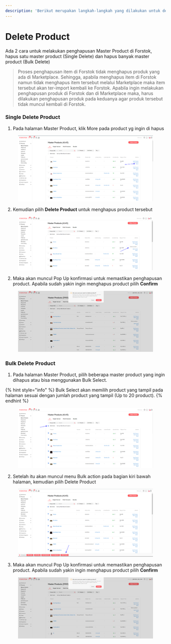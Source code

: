 ```yaml
---
description: 'Berikut merupakan langkah-langkah yang dilakukan untuk delete product :'
---
```


# Delete Product

Ada 2 cara untuk melakukan penghapusan Master Product di Forstok, hapus satu master product (Single Delete) dan hapus banyak master product (Bulk Delete)

> Proses penghapusan item di Forstok tidak menghapus produk yang ada di Marketplace. Sehingga, apabila menghapus item di Forstok namun tidak menghapus item tersebut melalui Marketplace maka item tersebut akan ter-import kembali ke Forstok. Apabila ingin melakukan penghapusan produk di Forstok dan di Marketplace maka, harus dilakukan penghapusan produk pada keduanya agar produk tersebut tidak muncul kembali di Forstok.

### Single Delete Product

1. Pada halaman Master Product, klik More pada product yg ingin di hapus

<figure><img src="../../../.gitbook/assets/image (2) (4) (1).png" alt=""><figcaption></figcaption></figure>

2. Kemudian pilih **Delete Product** untuk menghapus product tersebut

<figure><img src="../../../.gitbook/assets/image (5) (1) (4).png" alt=""><figcaption></figcaption></figure>

2. Maka akan muncul Pop Up konfirmasi untuk memastikan penghapusan product. Apabila sudah yakin ingin menghapus product pilih **Confirm**

<figure><img src="../../../.gitbook/assets/image (2) (1) (2).png" alt=""><figcaption></figcaption></figure>

### Bulk Delete Product

1. Pada halaman Master Product, pilih beberapa master product yang ingin dihapus atau bisa menggunakan Bulk Select.

{% hint style="info" %}
Bulk Select akan memilih product yang tampil pada halaman sesuai dengan jumlah product yang tampil (Up to 20 product).
{% endhint %}

<figure><img src="../../../.gitbook/assets/image (30) (1).png" alt=""><figcaption></figcaption></figure>

2. Setelah itu akan muncul menu Bulk action pada bagian kiri bawah halaman, kemudian pilih Delete Product

<figure><img src="../../../.gitbook/assets/image (22) (2).png" alt=""><figcaption></figcaption></figure>

3. Maka akan muncul Pop Up konfirmasi untuk memastikan penghapusan product. Apabila sudah yakin ingin menghapus product pilih **Confirm**

<figure><img src="../../../.gitbook/assets/image (4) (5).png" alt=""><figcaption></figcaption></figure>
